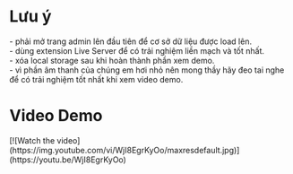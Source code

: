 <h1>Lưu ý</h1>
<span>
- phải mở trang admin lên đầu tiên để cơ sở dữ liệu được load lên.<br>
- dùng extension Live Server để có trải nghiệm liền mạch và tốt nhất.<br>
- xóa local storage sau khi hoàn thành phần xem demo.<br>
- vì phần âm thanh của chúng em hơi nhỏ nên mong thầy hãy đeo tai nghe để có trải nghiệm tốt nhất khi xem video demo.<br>
</span>
<h1>Video Demo</h1>
[![Watch the video](https://img.youtube.com/vi/WjI8EgrKyOo/maxresdefault.jpg)](https://youtu.be/WjI8EgrKyOo)


